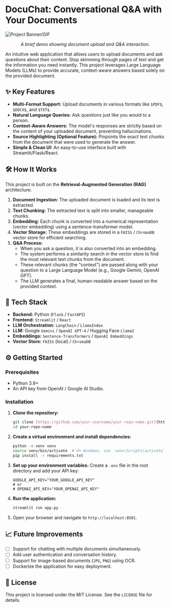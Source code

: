 # DocuChat: Conversational Q&A with Your Documents

![Project Banner/GIF](link_to_your_demo_image_or_gif.gif)
*<p align="center">A brief demo showing document upload and Q&A interaction.</p>*

An intuitive web application that allows users to upload documents and ask questions about their content. Stop skimming through pages of text and get the information you need instantly. This project leverages Large Language Models (LLMs) to provide accurate, context-aware answers based solely on the provided document.

## ✨ Key Features

-   **Multi-Format Support:** Upload documents in various formats like `$PDF$`, `$DOCX$`, and `$TXT$`.
-   **Natural Language Queries:** Ask questions just like you would to a person.
-   **Context-Aware Answers:** The model's responses are strictly based on the content of your uploaded document, preventing hallucinations.
-   **Source Highlighting (Optional Feature):** Pinpoints the exact text chunks from the document that were used to generate the answer.
-   **Simple & Clean UI:** An easy-to-use interface built with Streamlit/Flask/React.

## 🛠️ How It Works

This project is built on the **Retrieval-Augmented Generation (RAG)** architecture.

1.  **Document Ingestion:** The uploaded document is loaded and its text is extracted.
2.  **Text Chunking:** The extracted text is split into smaller, manageable chunks.
3.  **Embedding:** Each chunk is converted into a numerical representation (vector embedding) using a sentence-transformer model.
4.  **Vector Storage:** These embeddings are stored in a `FAISS` / `ChromaDB` vector store for efficient searching.
5.  **Q&A Process:**
    -   When you ask a question, it is also converted into an embedding.
    -   The system performs a similarity search in the vector store to find the most relevant text chunks from the document.
    -   These relevant chunks (the "context") are passed along with your question to a Large Language Model (e.g., Google Gemini, OpenAI GPT).
    -   The LLM generates a final, human-readable answer based on the provided context.

## 🚀 Tech Stack

-   **Backend:** Python (`Flask` / `FastAPI`)
-   **Frontend:** `Streamlit` / `React`
-   **LLM Orchestration:** `LangChain` / `LlamaIndex`
-   **LLM:** Google `Gemini` / `OpenAI GPT-4` / Hugging Face `Llama2`
-   **Embeddings:** `Sentence-Transformers` / `OpenAI Embeddings`
-   **Vector Store:** `FAISS` (local) / `ChromaDB`

## ⚙️ Getting Started

### Prerequisites

-   Python 3.9+
-   An API key from OpenAI / Google AI Studio.

### Installation

1.  **Clone the repository:**
    ```bash
    git clone [https://github.com/your-username/your-repo-name.git](https://github.com/your-username/your-repo-name.git)
    cd your-repo-name
    ```

2.  **Create a virtual environment and install dependencies:**
    ```bash
    python -m venv venv
    source venv/bin/activate  # On Windows, use `venv\Scripts\activate`
    pip install -r requirements.txt
    ```

3.  **Set up your environment variables:**
    Create a `.env` file in the root directory and add your API key:
    ```
    GOOGLE_API_KEY="YOUR_GOOGLE_API_KEY"
    # or
    # OPENAI_API_KEY="YOUR_OPENAI_API_KEY"
    ```

4.  **Run the application:**
    ```bash
    streamlit run app.py
    ```

5.  Open your browser and navigate to `http://localhost:8501`.

## 📈 Future Improvements

-   [ ] Support for chatting with multiple documents simultaneously.
-   [ ] Add user authentication and conversation history.
-   [ ] Support for image-based documents (`JPG`, `PNG`) using OCR.
-   [ ] Dockerize the application for easy deployment.

## 📄 License

This project is licensed under the MIT License. See the `LICENSE` file for details.
